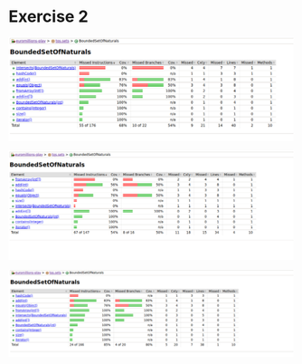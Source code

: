 # Exercise 2

![With Any Change](img/Screenshot%20from%202024-02-19%2003-31-21.png)

![Without Intersects](img/Screenshot%20from%202024-02-19%2002-46-45.png)


![With Intersects](img/Screenshot%20from%202024-02-19%2003-49-27.png)